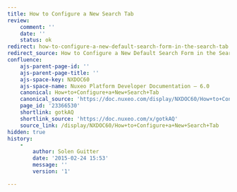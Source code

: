```yaml
---
title: How to Configure a New Search Tab
review:
    comment: ''
    date: ''
    status: ok
redirect: how-to-configure-a-new-default-search-form-in-the-search-tab
redirect_source: How to Configure a New Default Search Form in the Search Tab
confluence:
    ajs-parent-page-id: ''
    ajs-parent-page-title: ''
    ajs-space-key: NXDOC60
    ajs-space-name: Nuxeo Platform Developer Documentation — 6.0
    canonical: How+to+Configure+a+New+Search+Tab
    canonical_source: 'https://doc.nuxeo.com/display/NXDOC60/How+to+Configure+a+New+Search+Tab'
    page_id: '23366530'
    shortlink: gotkAQ
    shortlink_source: 'https://doc.nuxeo.com/x/gotkAQ'
    source_link: /display/NXDOC60/How+to+Configure+a+New+Search+Tab
hidden: true
history:
    -
        author: Solen Guitter
        date: '2015-02-24 15:53'
        message: ''
        version: '1'

---
```

